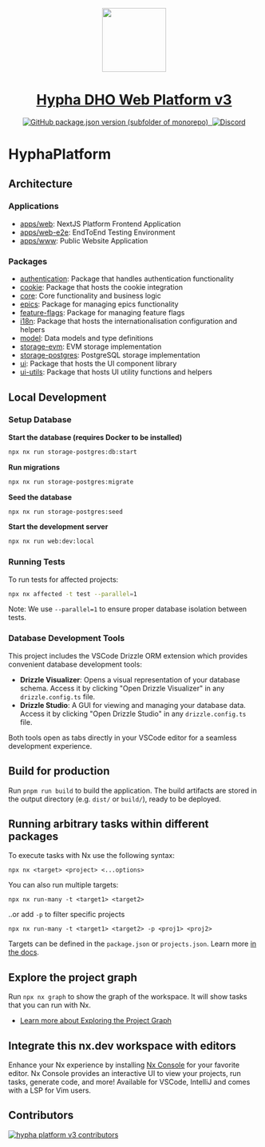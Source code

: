 <p align="center">
  <a href="https://hypha.earth/">
    <img src="https://hypha.earth/wp-content/themes/hypha-theme/img/round-logo.svg" height="128">
    <h1 align="center">Hypha DHO Web Platform v3</h1>
  </a>
</p>

<p align="center">
  <a aria-label="GitHub version" href="https://github.com/hypha-dao/hypha-web">
    <img alt="GitHub package.json version (subfolder of monorepo)" src="https://img.shields.io/github/package-json/v/hypha-dao/hypha-web?style=for-the-badge&labelColor=000000">
  </a>
  <a aria-label="License" href="https://github.com/hypha-dao/dho-web-client/blob/master/license.md">
    <img alt="" src="https://img.shields.io/github/license/hypha-dao/dho-web-client?style=for-the-badge&labelColor=000000">
  </a>
  <a aria-label="Join the community on GitHub" href="https://github.com/hypha-dao/dho-web-client/discussions">
    <img alt="Discord" src="https://img.shields.io/discord/722537361480613950?style=for-the-badge">
  </a>
</p>

# HyphaPlatform

## Architecture

### Applications

- [apps/web](./apps/web/README.md): NextJS Platform Frontend Application
- [apps/web-e2e](./apps/web-e2e/README.md): EndToEnd Testing Environment
- [apps/www](./apps/www/README.md): Public Website Application

### Packages

- [authentication](./packages/authentication/README.md): Package that handles authentication functionality
- [cookie](./packages/cookie/README.md): Package that hosts the cookie integration
- [core](./packages/core/README.md): Core functionality and business logic
- [epics](./packages/epics/README.md): Package for managing epics functionality
- [feature-flags](./packages/feature-flags/README.md): Package for managing feature flags
- [i18n](./packages/i18n/README.md): Package that hosts the internationalisation configuration and helpers
- [model](./packages/model/README.md): Data models and type definitions
- [storage-evm](./packages/storage-evm/README.md): EVM storage implementation
- [storage-postgres](./packages/storage-postgres/README.md): PostgreSQL storage implementation
- [ui](./packages/ui/README.md): Package that hosts the UI component library
- [ui-utils](./packages/ui-utils/README.md): Package that hosts UI utility functions and helpers

## Local Development

### Setup Database

**Start the database (requires Docker to be installed)**

```bash
npx nx run storage-postgres:db:start
```

**Run migrations**

```bash
npx nx run storage-postgres:migrate
```

**Seed the database**

```bash
npx nx run storage-postgres:seed
```

**Start the development server**

```bash
npx nx run web:dev:local
```

### Running Tests

To run tests for affected projects:

```bash
npx nx affected -t test --parallel=1
```

Note: We use `--parallel=1` to ensure proper database isolation between tests.

### Database Development Tools

This project includes the VSCode Drizzle ORM extension which provides convenient database development tools:

- **Drizzle Visualizer**: Opens a visual representation of your database schema. Access it by clicking "Open Drizzle Visualizer" in any `drizzle.config.ts` file.
- **Drizzle Studio**: A GUI for viewing and managing your database data. Access it by clicking "Open Drizzle Studio" in any `drizzle.config.ts` file.

Both tools open as tabs directly in your VSCode editor for a seamless development experience.

## Build for production

Run `pnpm run build` to build the application. The build artifacts are stored in the output directory (e.g. `dist/` or `build/`), ready to be deployed.

## Running arbitrary tasks within different packages

To execute tasks with Nx use the following syntax:

```
npx nx <target> <project> <...options>
```

You can also run multiple targets:

```
npx nx run-many -t <target1> <target2>
```

..or add `-p` to filter specific projects

```
npx nx run-many -t <target1> <target2> -p <proj1> <proj2>
```

Targets can be defined in the `package.json` or `projects.json`. Learn more [in the docs](https://nx.dev/features/run-tasks).

## Explore the project graph

Run `npx nx graph` to show the graph of the workspace.
It will show tasks that you can run with Nx.

- [Learn more about Exploring the Project Graph](https://nx.dev/core-features/explore-graph)

## Integrate this nx.dev workspace with editors

Enhance your Nx experience by installing [Nx Console](https://nx.dev/nx-console) for your favorite editor. Nx Console
provides an interactive UI to view your projects, run tasks, generate code, and more! Available for VSCode, IntelliJ and
comes with a LSP for Vim users.

## Contributors

<a href="https://github.com/hypha-dao/hypha-web/graphs/contributors">
  <img src="https://contrib.rocks/image?repo=hypha-dao/hypha-web&max=100&columns=20" alt="hypha platform v3 contributors" />
</a>

